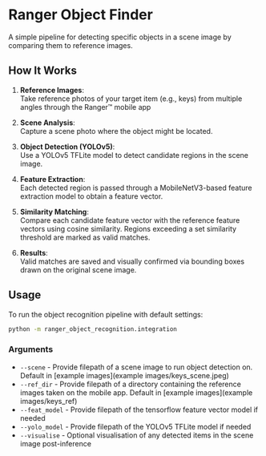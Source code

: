 # Ranger Object Finder

A simple pipeline for detecting specific objects in a scene image by comparing them to reference images.

## How It Works

1. **Reference Images**:  
   Take reference photos of your target item (e.g., keys) from multiple angles through the Ranger™ mobile app

2. **Scene Analysis**:  
   Capture a scene photo where the object might be located.

3. **Object Detection (YOLOv5)**:  
   Use a YOLOv5 TFLite model to detect candidate regions in the scene image.

4. **Feature Extraction**:  
   Each detected region is passed through a MobileNetV3-based feature extraction model to obtain a feature vector.

5. **Similarity Matching**:  
   Compare each candidate feature vector with the reference feature vectors using cosine similarity. Regions exceeding a set similarity threshold are marked as valid matches.

6. **Results**:  
   Valid matches are saved and visually confirmed via bounding boxes drawn on the original scene image.

## Usage

To run the object recognition pipeline with default settings:

```bash
python -m ranger_object_recognition.integration
```

### Arguments
- `--scene` - Provide filepath of a scene image to run object detection on. Default in [example images](example images/keys_scene.jpeg)
- `--ref_dir` - Provide filepath of a directory containing the reference images taken on the mobile app. Default in [example images](example images/keys_ref)
- `--feat_model` - Provide filepath of the tensorflow feature vector model if needed
- `--yolo_model` - Provide filepath of the YOLOv5 TFLite model if needed
- `--visualise` - Optional visualisation of any detected items in the scene image post-inference
